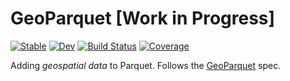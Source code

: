 # GeoParquet [Work in Progress]

[![Stable](https://img.shields.io/badge/docs-stable-blue.svg)](https://evetion.github.io/GeoParquet.jl/stable)
[![Dev](https://img.shields.io/badge/docs-dev-blue.svg)](https://evetion.github.io/GeoParquet.jl/dev)
[![Build Status](https://github.com/evetion/GeoParquet.jl/actions/workflows/CI.yml/badge.svg?branch=main)](https://github.com/evetion/GeoParquet.jl/actions/workflows/CI.yml?query=branch%3Amain)
[![Coverage](https://codecov.io/gh/evetion/GeoParquet.jl/branch/main/graph/badge.svg)](https://codecov.io/gh/evetion/GeoParquet.jl)

Adding *geospatial data* to Parquet. Follows the [GeoParquet](https://github.com/opengeospatial/geoparquet) spec.
